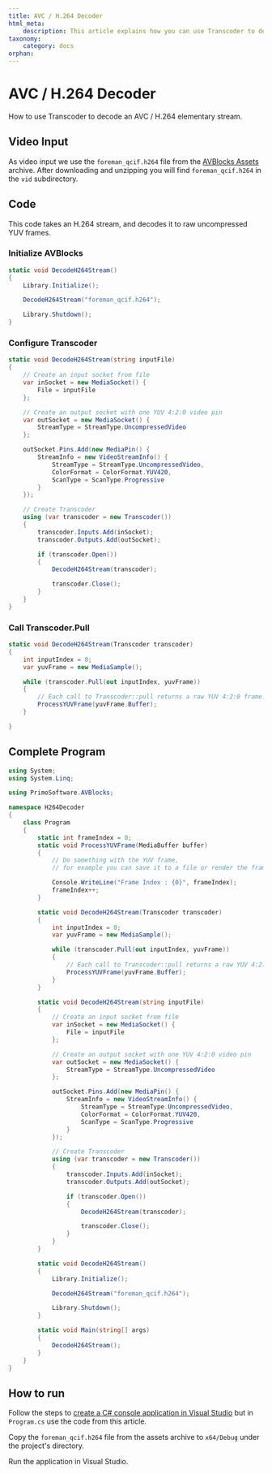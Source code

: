 ```yaml
---
title: AVC / H.264 Decoder
html_meta:
    description: This article explains how you can use Transcoder to decode an AVC / H.264 elementary stream.
taxonomy:
    category: docs
orphan:
---
```


# AVC / H.264 Decoder

How to use Transcoder to decode an AVC / H.264 elementary stream.


## Video Input

As video input we use the `foreman_qcif.h264` file from the [AVBlocks Assets](https://github.com/avblocks/avblocks-assets/releases) archive. After downloading and unzipping you will find `foreman_qcif.h264` in the `vid` subdirectory.

## Code

This code takes an H.264 stream, and decodes it to raw uncompressed YUV frames.

### Initialize AVBlocks

``` csharp
static void DecodeH264Stream()
{
    Library.Initialize();

    DecodeH264Stream("foreman_qcif.h264");

    Library.Shutdown();
}
```

### Configure Transcoder

``` csharp
static void DecodeH264Stream(string inputFile)
{
    // Create an input socket from file
    var inSocket = new MediaSocket() {
        File = inputFile
    };

    // Create an output socket with one YUV 4:2:0 video pin
    var outSocket = new MediaSocket() {
        StreamType = StreamType.UncompressedVideo
    };

    outSocket.Pins.Add(new MediaPin() {
        StreamInfo = new VideoStreamInfo() {
            StreamType = StreamType.UncompressedVideo,
            ColorFormat = ColorFormat.YUV420,
            ScanType = ScanType.Progressive
        }
    });

    // Create Transcoder
    using (var transcoder = new Transcoder())
    {
        transcoder.Inputs.Add(inSocket);
        transcoder.Outputs.Add(outSocket);

        if (transcoder.Open())
        {
            DecodeH264Stream(transcoder);

            transcoder.Close();
        }
    }
}
```

### Call Transcoder.Pull

``` csharp
static void DecodeH264Stream(Transcoder transcoder)
{
    int inputIndex = 0;
    var yuvFrame = new MediaSample();

    while (transcoder.Pull(out inputIndex, yuvFrame))
    {
        // Each call to Transcoder::pull returns a raw YUV 4:2:0 frame. 
        ProcessYUVFrame(yuvFrame.Buffer);
    }

}
```

## Complete Program

``` csharp
using System;
using System.Linq;

using PrimoSoftware.AVBlocks;

namespace H264Decoder
{
    class Program
    {
        static int frameIndex = 0;
        static void ProcessYUVFrame(MediaBuffer buffer)
        {
            // Do something with the YUV frame, 
            // for example you can save it to a file or render the frame on the screen

            Console.WriteLine("Frame Index : {0}", frameIndex);
            frameIndex++;
        }

        static void DecodeH264Stream(Transcoder transcoder)
        {
            int inputIndex = 0;
            var yuvFrame = new MediaSample();

            while (transcoder.Pull(out inputIndex, yuvFrame))
            {
                // Each call to Transcoder::pull returns a raw YUV 4:2:0 frame. 
                ProcessYUVFrame(yuvFrame.Buffer);
            }
        }

        static void DecodeH264Stream(string inputFile)
        {
            // Create an input socket from file
            var inSocket = new MediaSocket() {
                File = inputFile
            };

            // Create an output socket with one YUV 4:2:0 video pin
            var outSocket = new MediaSocket() {
                StreamType = StreamType.UncompressedVideo
            };

            outSocket.Pins.Add(new MediaPin() {
                StreamInfo = new VideoStreamInfo() {
                    StreamType = StreamType.UncompressedVideo,
                    ColorFormat = ColorFormat.YUV420,
                    ScanType = ScanType.Progressive
                }
            });

            // Create Transcoder
            using (var transcoder = new Transcoder())
            {
                transcoder.Inputs.Add(inSocket);
                transcoder.Outputs.Add(outSocket);

                if (transcoder.Open())
                {
                    DecodeH264Stream(transcoder);

                    transcoder.Close();
                }
            }
        }

        static void DecodeH264Stream()
        {
            Library.Initialize();

            DecodeH264Stream("foreman_qcif.h264");

            Library.Shutdown();
        }

        static void Main(string[] args)
        {
            DecodeH264Stream();
        }
    }
}
```

## How to run

Follow the steps to [create a C# console application in Visual Studio](../getting-started/create-a-c-sharp-console-application-in-visual-studio) but in `Program.cs` use the code from this article. 

Copy the `foreman_qcif.h264` file from the assets archive to `x64/Debug` under the project's directory.

Run the application in Visual Studio.


